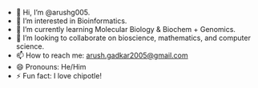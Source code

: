 - 👋 Hi, I’m @arushg005.
- 👀 I’m interested in Bioinformatics.
- 🌱 I’m currently learning Molecular Biology & Biochem + Genomics.
- 💞️ I’m looking to collaborate on bioscience, mathematics, and computer science.
- 📫 How to reach me: arush.gadkar2005@gmail.com
- 😄 Pronouns: He/Him
- ⚡ Fun fact: I love chipotle! 

<!---
arushg205/arushg205 is a ✨ special ✨ repository because its `README.md` (this file) appears on your GitHub profile.
You can click the Preview link to take a look at your changes.
--->
